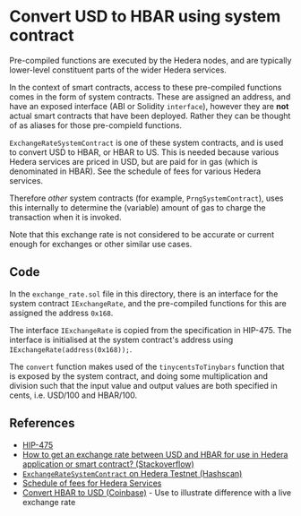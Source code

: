 # Convert USD to HBAR using system contract

Pre-compiled functions are executed by the Hedera nodes,
and are typically lower-level constituent parts
of the wider Hedera services.

In the context of smart contracts,
access to these pre-compiled functions
comes in the form of system contracts.
These are assigned an address,
and have an exposed interface (ABI or Solidity `interface`),
however they are **not** actual smart contracts that have been deployed.
Rather they can be thought of as aliases
for those pre-compield functions.

`ExchangeRateSystemContract` is one of these system contracts,
and is used to convert USD to HBAR, or HBAR to US.
This is needed because various Hedera services are priced in USD,
but are paid for in gas (which is denominated in HBAR).
See the schedule of fees for various Hedera services.

Therefore *other* system contracts
(for example, `PrngSystemContract`),
uses this internally to determine the (variable) amount of gas
to charge the transaction when it is invoked.

Note that this exchange rate is not considered to be
accurate or current enough for exchanges or other similar use cases.

## Code

In the `exchange_rate.sol` file in this directory,
there is an interface for the system contract `IExchangeRate`,
and the pre-compiled functions for this are assigned the address `0x168`.

The interface `IExchangeRate` is copied from the specification in HIP-475.
The interface is initialised at the system contract's address
using `IExchangeRate(address(0x168));`.

The `convert` function makes used of the `tinycentsToTinybars` function
that is exposed by the system contract,
and doing some multiplication and division such that
the input value and output values are both specified in cents,
i.e. USD/100 and HBAR/100.

## References

- [HIP-475](https://hips.hedera.com/hip/hip-475)
- [How to get an exchange rate between USD and HBAR for use in Hedera application or smart contract? (Stackoverflow)](https://stackoverflow.com/q/72984870/194982)
- [`ExchangeRateSystemContract` on Hedera Testnet (Hashscan)](https://hashscan.io/testnet/account/0000000000000000000000000000000000000168)
- [Schedule of fees for Hedera Services](https://docs.hedera.com/hedera/networks/mainnet/fees)
- [Convert HBAR to USD (Coinbase)](https://www.coinbase.com/converter/hbar/usd) - Use to illustrate difference with a live exchange rate
